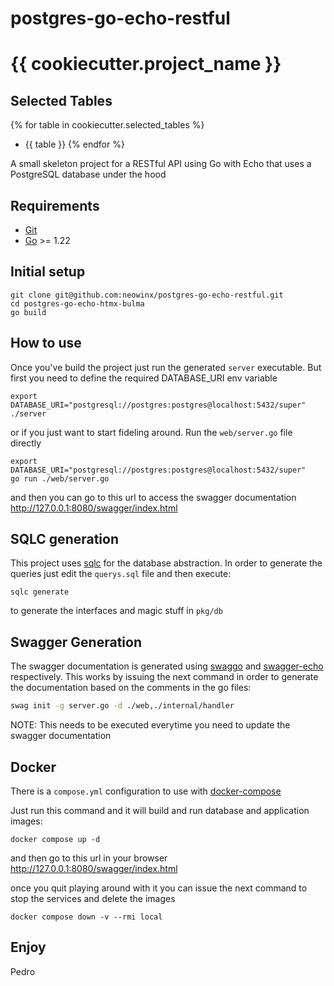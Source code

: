 # postgres-go-echo-restful

# {{ cookiecutter.project_name }}

## Selected Tables

{% for table in cookiecutter.selected_tables %}
- {{ table }}
{% endfor %}

A small skeleton project for a RESTful API using Go with Echo that uses a PostgreSQL database under the hood

## Requirements

- [Git](https://git-scm.com/)
- [Go](https://go.dev/) >= 1.22

## Initial setup

```shell
git clone git@github.com:neowinx/postgres-go-echo-restful.git
cd postgres-go-echo-htmx-bulma
go build
```

## How to use

Once you've build the project just run the generated `server` executable. But first you need to define
the required DATABASE_URI env variable

```shell
export DATABASE_URI="postgresql://postgres:postgres@localhost:5432/super"
./server
```

or if you just want to start fideling around. Run the `web/server.go` file directly

```shell
export DATABASE_URI="postgresql://postgres:postgres@localhost:5432/super"
go run ./web/server.go
```

and then you can go to this url to access the swagger documentation http://127.0.0.1:8080/swagger/index.html

## SQLC generation

This project uses [sqlc](https://sqlc.dev/) for the database abstraction. In order to generate the queries just edit the `querys.sql` file and then execute: 

```shell
sqlc generate
```

to generate the interfaces and magic stuff in `pkg/db`

## Swagger Generation

The swagger documentation is generated using [swaggo](https://github.com/swaggo/swag) and [swagger-echo](https://github.com/swaggo/echo-swagger) respectively. This works by
issuing the next command in order to generate the documentation based on the comments in the go files:

```bash
swag init -g server.go -d ./web,./internal/handler
```

NOTE: This needs to be executed everytime you need to update the swagger documentation

## Docker

There is a `compose.yml` configuration to use with [docker-compose](https://docs.docker.com/compose/)

Just run this command and it will build and run database and application images:

```shell
docker compose up -d
```

and then go to this url in your browser http://127.0.0.1:8080/swagger/index.html

once you quit playing around with it you can issue the next command to stop the services and delete the images

```shell
docker compose down -v --rmi local
```

## Enjoy

Pedro
